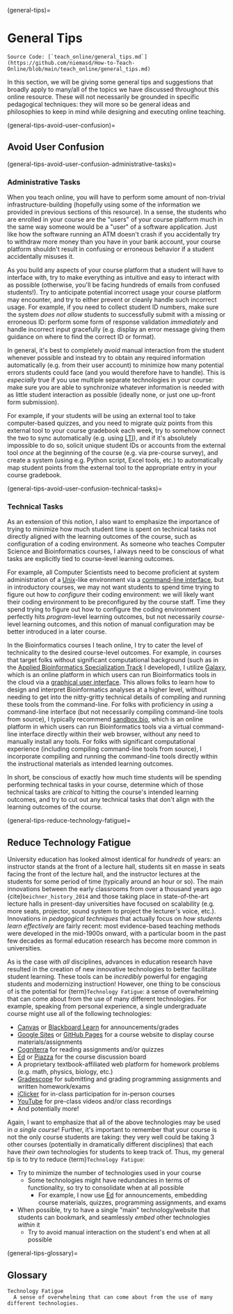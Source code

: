(general-tips)=
# General Tips

```{note}
Source Code: [`teach_online/general_tips.md`](https://github.com/niemasd/How-to-Teach-Online/blob/main/teach_online/general_tips.md)
```

In this section,
we will be giving some general tips and suggestions that broadly apply to many/all of the topics we have discussed throughout this online resource.
These will not necessarily be grounded in specific pedagogical techniques:
they will more so be general ideas and philosophies to keep in mind while designing and executing online teaching.

(general-tips-avoid-user-confusion)=
## Avoid User Confusion

(general-tips-avoid-user-confusion-administrative-tasks)=
### Administrative Tasks

When you teach online,
you will have to perform some amount of non-trivial infrastructure-building
(hopefully using some of the information we provided in previous sections of this resource).
In a sense,
the students who are enrolled in your course are the "users" of your course platform
much in the same way someone would be a "user" of a software application.
Just like how the software running an ATM doesn't crash if you accidentally try to withdraw more money than you have in your bank account,
your course platform shouldn't result in confusing or erroneous behavior if a student accidentally misuses it.

As you build any aspects of your course platform that a student will have to interface with,
try to make everything as intuitive and easy to interact with as possible
(otherwise, you'll be facing hundreds of emails from confused students!).
Try to anticipate potential incorrect usage your course platform may encounter,
and try to either prevent or cleanly handle such incorrect usage.
For example, if you need to collect student ID numbers,
make sure the system *does not allow* students to successfully submit with a missing or erroneous ID:
perform some form of response validation *immediately* and handle incorrect input gracefully
(e.g. display an error message giving them guidance on where to find the correct ID or format).

In general,
it's best to completely *avoid* manual interaction from the student whenever possible
and instead try to obtain any required information automatically
(e.g. from their user account)
to minimize how many potential errors students could face
(and you would therefore have to handle).
This is *especially* true if you use multiple separate technologies in your course:
make sure you are able to synchronize whatever information is needed
with as little student interaction as possible
(ideally none, or just one up-front form submission).

For example,
if your students will be using an external tool to take computer-based quizzes,
and you need to migrate quiz points from this external tool to your course gradebook each week,
try to somehow connect the two to sync automatically
(e.g. using [LTI](https://www.1edtech.org/standards/lti)),
and if it's absolutely impossible to do so,
solicit unique student IDs or accounts from the external tool *once* at the beginning of the course
(e.g. via pre-course survey),
and create a system (using e.g. Python script, Excel tools, etc.)
to automatically map student points from the external tool to the appropriate entry in your course gradebook.

(general-tips-avoid-user-confusion-technical-tasks)=
### Technical Tasks

As an extension of this notion,
I also want to emphasize the importance of trying to minimize how much student time is spent
on technical tasks not directly aligned with the learning outcomes of the course,
such as configuration of a coding environment.
As someone who teaches Computer Science and Bioinformatics courses,
I always need to be conscious of what tasks are explicitly tied to course-level learning outcomes.

For example,
all Computer Scientists need to become proficient at system administration of a
[Unix](https://en.wikipedia.org/wiki/Unix)-like environment via a [command-line interface](https://en.wikipedia.org/wiki/Command-line_interface),
but in introductory courses,
we may not want students to spend time trying to figure out how to *configure* their coding environment:
we will likely want their coding environment to be preconfigured by the course staff.
Time they spend trying to figure out how to configure the coding environment perfectly hits *program*-level learning outcomes,
but not necessarily *course*-level learning outcomes,
and this notion of manual configuration may be better introduced in a later course.

In the Bioinformatics courses I teach online,
I try to cater the level of technicality to the desired course-level outcomes.
For example,
in courses that target folks without significant computational background
(such as in the [Applied Bioinformatics Specialization Track](https://www.coursera.org/specializations/applied-bioinformatics) I developed),
I utilize [Galaxy](https://usegalaxy.org/),
which is an online platform in which users can run Bioinformatics tools in the cloud via a
[graphical user interface](https://en.wikipedia.org/wiki/Graphical_user_interface).
This allows folks to learn how to design and interpret Bioinformatics analyses at a higher level,
without needing to get into the nitty-gritty technical details of compiling and running these tools from the command-line.
For folks with proficiency in *using* a command-line interface
(but not necessarily compiling command-line tools from source),
I typically recommend [sandbox.bio](https://sandbox.bio/),
which is an online platform in which users can run Bioinformatics tools via a virtual command-line interface directly within their web browser,
without any need to manually install any tools.
For folks with significant computational experience
(including compiling command-line tools from source),
I incorporate compiling and running the command-line tools directly within the instructional materials as intended learning outcomes.

In short,
be conscious of exactly how much time students will be spending performing technical tasks in your course,
determine which of those technical tasks are *critical* to hitting the course's intended learning outcomes,
and try to cut out any technical tasks that don't align with the learning outcomes of the course.

(general-tips-reduce-technology-fatigue)=
## Reduce Technology Fatigue

University education has looked almost identical for *hundreds* of years:
an instructor stands at the front of a lecture hall,
students sit en masse in seats facing the front of the lecture hall,
and the instructor lectures at the students for some period of time
(typically around an hour or so).
The main innovations between the early classrooms from over a thousand years ago {cite}`beichner_history_2014`
and those taking place in state-of-the-art lecture halls in present-day universities have focused on scalability
(e.g. more seats, projector, sound system to project the lecturer's voice, etc.).
Innovations in *pedagogical techniques* that actually focus on *how students learn effectively* are fairly recent:
most evidence-based teaching methods were developed in the mid-1900s onward,
with a particular boom in the past few decades as formal education research has become more common in universities.

As is the case with *all* disciplines,
advances in education research have resulted in the creation of new innovative technologies to better facilitate student learning.
These tools can be *incredibly* powerful for engaging students and modernizing instruction!
However, one thing to be conscious of is the potential for {term}`Technology Fatigue`:
a sense of overwhelming that can come about from the use of many different technologies.
For example,
speaking from personal experience,
a single undergraduate course might use all of the following technologies:

* [Canvas](https://canvas.instructure.com) or [Blackboard Learn](https://www.anthology.com/products/teaching-and-learning/learning-effectiveness/blackboard-learn) for announcements/grades
* [Google Sites](https://sites.google.com) or [GitHub Pages](https://pages.github.com) for a course website to display course materials/assignments
* [Cogniterra](https://cogniterra.com) for reading assignments and/or quizzes
* [Ed](https://edstem.org) or [Piazza](https://piazza.com) for the course discussion board
* A proprietary textbook-affiliated web platform for homework problems (e.g. math, physics, biology, etc.)
* [Gradescope](https://gradescope.com) for submitting and grading programming assignments and written homework/exams
* [iClicker](https://iclicker.com) for in-class participation for in-person courses
* [YouTube](https://youtube.com) for pre-class videos and/or class recordings
* And potentially more!

Again, I want to emphasize that all of the above technologies may be used in *a single course*!
Further, it's important to remember that your course is not the only course students are taking:
they very well could be taking 3 other courses
(potentially in dramatically different disciplines)
that each have *their own* technologies for students to keep track of.
Thus, my general tip is to try to reduce {term}`Technology Fatigue`:

* Try to minimize the number of technologies used in your course
  * Some technologies might have redundancies in terms of functionality, so try to consolidate when at all possible
    * For example, I now use [Ed](https://edstem.org) for announcements, embedding course materials, quizzes, programming assignments, and exams
* When possible, try to have a single "main" technology/website that students can bookmark, and seamlessly *embed* other technologies *within* it
  * Try to avoid manual interaction on the student's end when at all possible

(general-tips-glossary)=
## Glossary

```{glossary}
Technology Fatigue
  A sense of overwhelming that can come about from the use of many different technologies.
```
